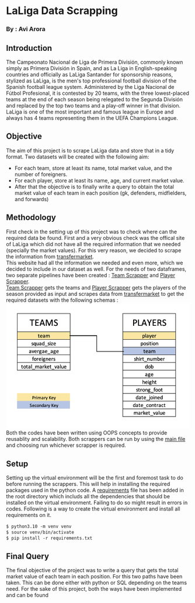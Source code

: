 # LaLiga Data Scrapping
### By : Avi Arora

## Introduction
The Campeonato Nacional de Liga de Primera División, commonly known simply as Primera División in Spain, and as La Liga in English-speaking countries and officially as LaLiga Santander for sponsorship reasons, stylized as LaLiga, is the men's top professional football division of the Spanish football league system. Administered by the Liga Nacional de Fútbol Profesional, it is contested by 20 teams, with the three lowest-placed teams at the end of each season being relegated to the Segunda División and replaced by the top two teams and a play-off winner in that division. <br>
LaLiga is one of the most important and famous league in Europe and always has 4 teams representing them in the UEFA Champions League. 

## Objective
The aim of this project is to scrape LaLiga data and store that in a tidy format. Two datasets will be created with the following aim:
* For each team, store at least its name, total market value, and the number of foreigners.
* For each player, store at least its name, age, and current market value.
* After that the objective is to finally write a query to obtain the total market value of each team in each position (gk, defenders, midfielders, and forwards)

## Methodology
First check in the setting up of this project was to check where can the required data be found. First and a very obvious check was the offical site of LaLiga which did not have all the required information that we needed (specially the market values). For this very reason, we decided to scrape the information from [transfermarket](https://www.transfermarkt.us/).<br>
This website had all the information we needed and even more, which we decided to include in our dataset as well.
For the needs of two dataframes, two separate pipelines have been created : [Team Scrapper](codes/team_scrapper.py) and [Player Scrapper](codes/player_scrapper.py). <br>[Team Scrapper](codes/team_scrapper.py) gets the teams and [Player Scrapper](codes/player_scrapper.py) gets the players of the season provided as input and scrapes data from [transfermarket](https://www.transfermarkt.us/) to get the required datasets with the following schemas :
<br>
![table schema](plots/schema.png) 
Both the codes have been written using OOPS concepts to provide reusablity and scalability. Both scrappers can be run by using the [main file](codes/main.py) and choosing run whichever scrapper is required. 


## Setup
Setting up the virtual environment will be the first and foremost task to do before running the scrappers. This will help in installing the required packages used in the python code. A [requirements](requirements.txt) file has been added in the root directory which includs all the dependencies that should be installed on the virtual environment. Failing to do so might result in errors in codes. Following is a way to create the virtual environment and install all requirements on it.

```console
$ python3.10 -m venv venv
$ source venv/bin/activate
$ pip install -r requirements.txt
```
## Final Query
The final objective of the project was to write a query that gets the total market value of each team in each position. For this two paths have been taken. This can be done either with python or SQL depending on the teams need. For the sake of this project, both the ways have been implemented and can be found 

